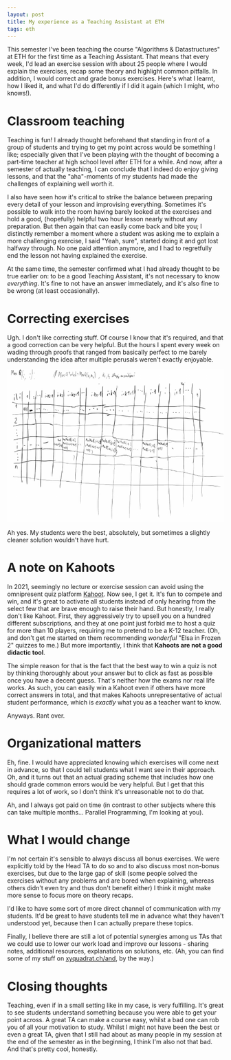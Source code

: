 ```yaml
---
layout: post
title: My experience as a Teaching Assistant at ETH
tags: eth
---
```


This semester I've been teaching the course "Algorithms & Datastructures" at ETH for the first time as a Teaching Assistant. That means that every week, I'd lead an exercise session with about 25 people where I would explain the exercises, recap some theory and highlight common pitfalls. In addition, I would correct and grade bonus exercises. Here's what I learnt, how I liked it, and what I'd do differently if I did it again (which I might, who knows!).

# Classroom teaching

Teaching is fun! I already thought beforehand that standing in front of a group of students and trying to get my point across would be something I like; especially given that I've been playing with the thought of becoming a part-time teacher at high school level after ETH for a while. And now, after a semester of actually teaching, I can conclude that I indeed do enjoy giving lessons, and that the "aha"-moments of my students had made the challenges of explaining well worth it.

I also have seen how it's critical to strike the balance between preparing every detail of your lesson and improvising everything. Sometimes it's possible to walk into the room having barely looked at the exercises and hold a good, (hopefully) helpful two hour lesson nearly without any preparation. But then again that can easily come back and bite you; I distinctly remember a moment where a student was asking me to explain a more challenging exercise, I said "Yeah, sure", started doing it and got lost halfway through. No one paid attention anymore, and I had to regretfully end the lesson not having explained the exercise.

At the same time, the semester confirmed what I had already thought to be true earlier on: to be a good Teaching Assistant, it's not necessary to know _everything_. It's fine to not have an answer immediately, and it's also fine to be wrong (at least occasionally).

# Correcting exercises

Ugh. I don't like correcting stuff. Of course I know that it's required, and that a good correction can be very helpful. But the hours I spent every week on wading through proofs that ranged from basically perfect to me barely understanding the idea after multiple perusals weren't exactly enjoyable.

![](/assets/img/and_unreadable_solution.png)

Ah yes. My students were the best, absolutely, but sometimes a slightly cleaner solution wouldn't have hurt.

# A note on Kahoots

In 2021, seemingly no lecture or exercise session can avoid using the omnipresent quiz platform [Kahoot](https://kahoot.com). Now see, I get it. It's fun to compete and win, and it's great to activate all students instead of only hearing from the select few that are brave enough to raise their hand. But honestly, I really don't like Kahoot. First, they aggressively try to upsell you on a hundred different subscriptions, and they at one point just forbid me to host a quiz for more than 10 players, requiring me to pretend to be a K-12 teacher. (Oh, and don't get me started on them recommending _wonderful_ "Elsa in Frozen 2" quizzes to me.) But more importantly, I think that **Kahoots are not a good didactic tool**.

The simple reason for that is the fact that the best way to win a quiz is not by thinking thoroughly about your answer but to click as fast as possible once you have a decent guess. That's neither how the exams nor real life works. As such, you can easily win a Kahoot even if others have more correct answers in total, and that makes Kahoots unrepresentative of actual student performance, which is _exactly_ what you as a teacher want to know.

Anyways. Rant over.

# Organizational matters

Eh, fine. I would have appreciated knowing which exercises will come next in advance, so that I could tell students what I want see in their approach. Oh, and it turns out that an actual grading scheme that includes how one should grade common errors would be very helpful. But I get that this requires a lot of work, so I don't think it's unreasonable not to do that.

Ah, and I always got paid on time (in contrast to other subjects where this can take multiple months... Parallel Programming, I'm looking at you).

# What I would change

I'm not certain it's sensible to always discuss all bonus exercises. We were explicitly told by the Head TA to do so and to also discuss most non-bonus exercises, but due to the large gap of skill (some people solved the exercises without any problems and are bored when explaining, whereas others didn't even try and thus don't benefit either) I think it might make more sense to focus more on theory recaps.

I'd like to have some sort of more direct channel of communication with my students. It'd be great to have students tell me in advance what they haven't understood yet, because then I can actually prepare these topics.

Finally, I believe there are still a lot of potential synergies among us TAs that we could use to lower our work load and improve our lessons - sharing notes, additional resources, explanations on solutions, etc. (Ah, you can find some of my stuff on [xyquadrat.ch/and](https://xyquadrat.ch/and), by the way.)

# Closing thoughts

Teaching, even if in a small setting like in my case, is very fulfilling. It's great to see students understand something because you were able to get your point across. A great TA can make a course easy, whilst a bad one can rob you of all your motivation to study. Whilst I might not have been the best or even a great TA, given that I still had about as many people in my session at the end of the semester as in the beginning, I think I'm also not that bad. And that's pretty cool, honestly.